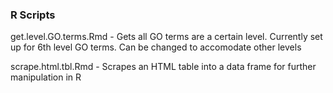 ### R Scripts

get.level.GO.terms.Rmd - Gets all GO terms are a certain level. Currently set up for 6th level GO terms. Can be changed to accomodate other levels

scrape.html.tbl.Rmd - Scrapes an HTML table into a data frame for further manipulation in R
